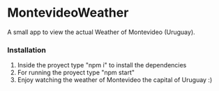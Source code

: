 # MontevideoWeather
A small app to view the actual Weather of Montevideo (Uruguay).

### Installation
1. Inside the proyect type "npm i" to install the dependencies
2. For running the proyect type "npm start"
3. Enjoy watching the weather of Montevideo the capital of Uruguay :)
